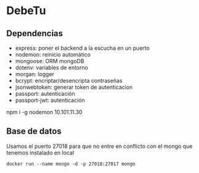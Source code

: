 # DebeTu

## Dependencias

- express: poner el backend a la escucha en un puerto
- nodemon: reinicio automático
- mongoose: ORM mongoDB
- dotenv: variables de entorno
- morgan: logger
- bcrypt: encriptar/desencripta contraseñas
- jsonwebtoken: generar token de autenticacion
- passport: autenticación
- passport-jwt: autenticación

npm i -g nodemon
10.101.11.30

## Base de datos

Usamos el puerto 27018 para que no entre en conflicto con el mongo que tenemos instalado en local
```
docker run --name mongo -d -p 27018:27017 mongo
``` 
